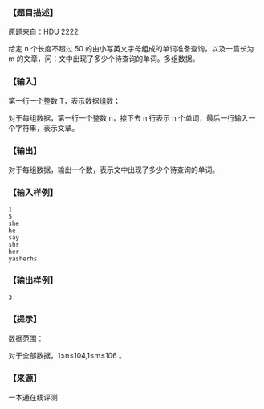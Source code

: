 ### 【题目描述】

原题来自：HDU 2222

给定 n 个长度不超过 50 的由小写英文字母组成的单词准备查询，以及一篇长为 m 的文章，问：文中出现了多少个待查询的单词。多组数据。

### 【输入】

第一行一个整数 T，表示数据组数；

对于每组数据，第一行一个整数 n，接下去 n 行表示 n 个单词，最后一行输入一个字符串，表示文章。

### 【输出】

对于每组数据，输出一个数，表示文中出现了多少个待查询的单词。

### 【输入样例】

```
1
5
she
he
say
shr
her
yasherhs
```

### 【输出样例】

```
3
```

### 【提示】

数据范围：

对于全部数据，1≤n≤104,1≤m≤106​​ 。


 ### 【来源】

 一本通在线评测 